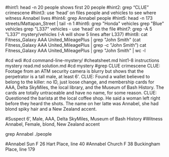 #hint1: head -n 20 people shows first 20 people
#hint2: grep “CLUE” crimescene
#hint3: use ‘head’ on files people and vehicles to see where witness Annabel lives
#hint4: grep Annabel people
#hint5: head -n 173 streets/Mattapan_Street | tail -n 1
#hint6: grep "Honda" vehicles grep "Blue" vehicles grep "L337" vehicles - use ‘head’ on the file
#hint7: grep -A 5 "L337" mystery/vehicles (-A will show 5 lines after L337)
#hint8: cat Fitness_Galaxy AAA United_MileagePlus | grep "John Smith" (cat Fitness_Galaxy AAA United_MileagePlus | grep -c "John Smith”) cat Fitness_Galaxy AAA United_MileagePlus | grep "John Smith" | wc -l

#cd wdi
#cd command-line-mystery/
	#cheatsheet.md hint1-8 instructions mystery read.md solution.md
#cd mystery
	#grep CLUE crimescene
CLUE: Footage from an ATM security camera is blurry but shows that the perpetrator is a tall male, at least 6'.CLUE: Found a wallet believed to belong to the killer: no ID, just loose change, and membership cards for AAA, Delta SkyMiles, the local library, and the Museum of Bash History. The cards are totally untraceable and have no name, for some reason.CLUE: Questioned the barista at the local coffee shop. He said a woman left right before they heard the shots. The name on her latte was Annabel, she had blond spiky hair and a New Zealand accent.#Suspect 6’, Male, AAA, Delta SkyMiles, Museum of Bash History
#Witness Annabel, Female, blond, New Zealand accent

grep Annabel ./people

#Annabel Sun F 26 Hart Place, line 40
#Annabel Church F 38 Buckingham Place, line 179

